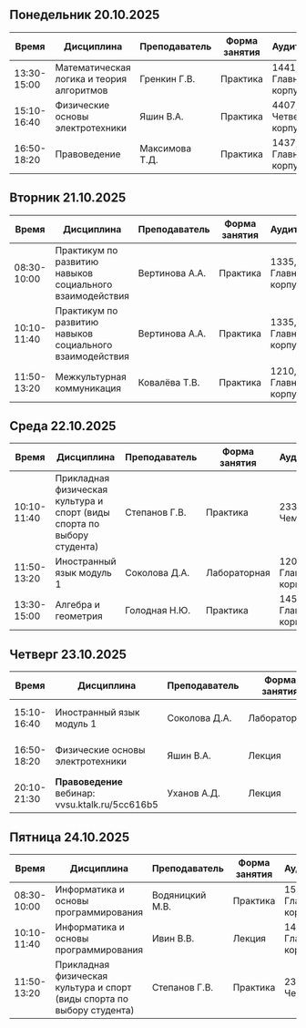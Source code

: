 
## Понедельник 20.10.2025

| Время | Дисциплина | Преподаватель | Форма занятия | Аудитория |
|-------|------------|---------------|----------------|-----------|
| 13:30-15:00 | Математическая логика и теория алгоритмов | Гренкин Г.В. | Практика | 1441, Главный корпус |
| 15:10-16:40 | Физические основы электротехники | Яшин В.А. | Практика | 4407, Четвертый корпус |
| 16:50-18:20 | Правоведение | Максимова Т.Д. | Практика | 1437, Главный корпус |

## Вторник 21.10.2025

| Время | Дисциплина | Преподаватель | Форма занятия | Аудитория |
|-------|------------|---------------|----------------|-----------|
| 08:30-10:00 | Практикум по развитию навыков социального взаимодействия | Вертинова А.А. | Практика | 1335, Главный корпус |
| 10:10-11:40 | Практикум по развитию навыков социального взаимодействия | Вертинова А.А. | Практика | 1335, Главный корпус |
| 11:50-13:20 | Межкультурная коммуникация | Ковалёва Т.В. | Практика | 1210, Главный корпус |

## Среда 22.10.2025

| Время | Дисциплина | Преподаватель | Форма занятия | Аудитория |
|-------|------------|---------------|----------------|-----------|
| 10:10-11:40 | Прикладная физическая культура и спорт (виды спорта по выбору студента) | Степанов Г.В. | Практика | 233, СК Чемпион |
| 11:50-13:20 | Иностранный язык модуль 1 | Соколова Д.А. | Лабораторная | 1202, Главный корпус |
| 13:30-15:00 | Алгебра и геометрия | Голодная Н.Ю. | Практика | 1453, Главный корпус |

## Четверг 23.10.2025

| Время | Дисциплина | Преподаватель | Форма занятия | Аудитория |
|-------|------------|---------------|----------------|-----------|
| 15:10-16:40 | Иностранный язык модуль 1 | Соколова Д.А. | Лабораторная | 1405, Главный корпус |
| 16:50-18:20 | Физические основы электротехники | Яшин В.А. | Лекция | 1601, Главный корпус |
| 20:10-21:30 | **Правоведение**<br>вебинар: vvsu.ktalk.ru/5cc616b5 | Уханов А.Д. | Лекция | Вебинарная платформа |

## Пятница 24.10.2025

| Время | Дисциплина | Преподаватель | Форма занятия | Аудитория |
|-------|------------|---------------|----------------|-----------|
| 08:30-10:00 | Информатика и основы программирования | Водяницкий М.В. | Практика | 1525, Главный корпус |
| 10:10-11:40 | Информатика и основы программирования | Ивин В.В. | Лекция | 1457, Главный корпус |
| 11:50-13:20 | Прикладная физическая культура и спорт (виды спорта по выбору студента) | Степанов Г.В. | Практика | 233, СК Чемпион |

